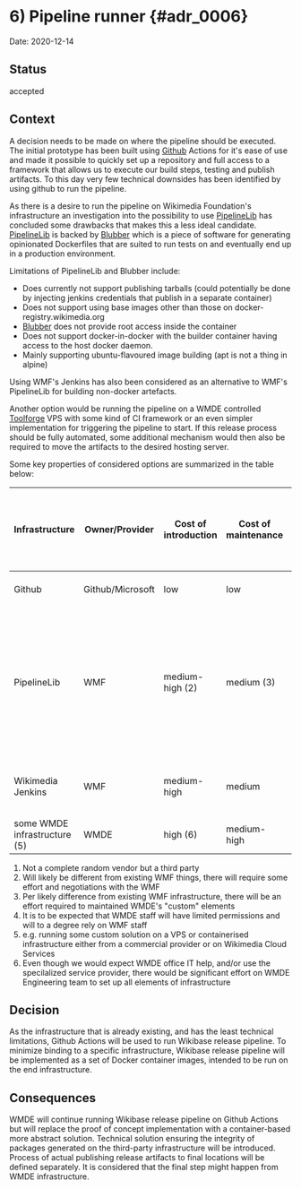 # 6) Pipeline runner {#adr_0006}

Date: 2020-12-14

## Status

accepted

## Context

A decision needs to be made on where the pipeline should be executed. The initial prototype has been built using [Github] Actions for it's ease of use and made it possible to quickly set up a repository and full access to a framework that allows us to execute our build steps, testing and publish artifacts. To this day very few technical downsides has been identified by using github to run the pipeline.

As there is a desire to run the pipeline on Wikimedia Foundation's infrastructure an investigation into the possibility to use [PipelineLib] has concluded some drawbacks that makes this a less ideal candidate. [PipelineLib] is backed by [Blubber] which is a piece of software for generating opinionated Dockerfiles that are suited to run tests on and eventually end up in a production environment.

Limitations of PipelineLib and Blubber include:
- Does currently not support publishing tarballs (could potentially be done by injecting jenkins credentials that publish in a separate container)
- Does not support using base images other than those on docker-registry.wikimedia.org
- [Blubber] does not provide root access inside the container
- Does not support docker-in-docker with the builder container having access to the host docker daemon.
- Mainly supporting ubuntu-flavoured image building (apt is not a thing in alpine)

Using WMF's Jenkins has also been considered as an alternative to WMF's PipelineLib for building non-docker artefacts.

Another option would be running the pipeline on a WMDE controlled [Toolforge] VPS with some kind of CI framework or an even simpler implementation for triggering the pipeline to start. If this release process should be fully automated, some additional mechanism would then also be required to move the artifacts to the desired hosting server.

Some key properties of considered options are summarized in the table below:

| Infrastructure | Owner/Provider | Cost of introduction | Cost of maintenance | Trusted and Secure? | WMDE can modify/update | Has some native tooling for docker images | Has some way to build non-docker artifacts | Restriction on the source of software run on the infrastructure? | 
| -------------- | -------------- | -------------------- | ------------------- | ------------------- | ---------------------- | ----------------------------------------- | ------------------------------------------ | ---------------------------------------------------------------- |
| Github | Github/Microsoft | low | low | no (1) | yes | yes | yes | none, everything from the internet that can be run in a container? |
| PipelineLib | WMF | medium-high (2) | medium (3) | yes | yes but with limitations (4) | yes | no (right now) | Only things hosted somewhere on WMF infrastructure (gerrit, phabricator diffusion, etc). Does not support using base images other than those on docker-registry.wikimedia.org. Mainly supporting ubuntu-flavoured image building (apt is not a thing in alpine) |
| Wikimedia Jenkins | WMF | medium-high | medium | yes | yes but with limitations (4) | no | yes | Only things hosted somewhere on WMF infrastructure (gerrit, phabricator diffusion, etc) |
| some WMDE infrastructure (5) | WMDE | high (6) | medium-high | yes | yes | no | yes | none, everything from the internet that can be run in a container? |

1. Not a complete random vendor but a third party
2. Will likely be different from existing WMF things, there will require some effort and negotiations with the WMF
3. Per likely difference from existing WMF infrastructure, there will be an effort required to maintained WMDE's "custom" elements
4. It is to be expected that WMDE staff will have limited permissions and will to a degree rely on WMF staff
5. e.g. running some custom solution on a VPS or containerised infrastructure either from a commercial provider or on Wikimedia Cloud Services
6. Even though we would expect WMDE office IT help, and/or use the specilalized service provider, there would be significant effort on WMDE Engineering team to set up all elements of infrastructure

## Decision

As the infrastructure that is already existing, and has the least technical limitations, Github Actions will be used to run Wikibase release pipeline.
To minimize binding to a specific infrastructure, Wikibase release pipeline will be implemented as a set of Docker container images, intended to be run on the end infrastructure.

## Consequences

WMDE will continue running Wikibase release pipeline on Github Actions but will replace the proof of concept implementation with a container-based more abstract solution.
Technical solution ensuring the integrity of packages generated on the third-party infrastructure will be introduced.
Process of actual publishing release artifacts to final locations will be defined separately. It is considered that the final step might happen from WMDE infrastructure.


[Github]: https://docs.github.com/en/free-pro-team@latest/actions
[PipelineLib]: https://wikitech.wikimedia.org/wiki/PipelineLib
[Blubber]: https://wikitech.wikimedia.org/wiki/Blubber
[Toolforge]: https://wikitech.wikimedia.org/wiki/Portal:Toolforge
